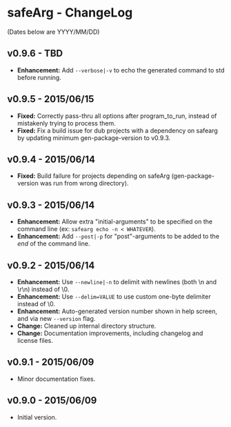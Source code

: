 ﻿safeArg - ChangeLog
===================

(Dates below are YYYY/MM/DD)

v0.9.6 - TBD
-------------------
- **Enhancement:** Add ```--verbose|-v``` to echo the generated command to std before running.

v0.9.5 - 2015/06/15
-------------------
- **Fixed:** Correctly pass-thru all options after program_to_run, instead of mistakenly trying to process them.
- **Fixed:** Fix a build issue for dub projects with a dependency on safearg by updating minimum gen-package-version to v0.9.3.

v0.9.4 - 2015/06/14
-------------------
- **Fixed:** Build failure for projects depending on safeArg (gen-package-version was run from wrong directory).

v0.9.3 - 2015/06/14
-------------------
- **Enhancement:** Allow extra "initial-arguments" to be specified on the command line (ex: ```safearg echo -n < WHATEVER```).
- **Enhancement:** Add ```--post|-p``` for "post"-arguments to be added to the *end* of the command line.

v0.9.2 - 2015/06/14
-------------------
- **Enhancement:** Use ```--newline|-n``` to delimit with newlines (both \n and \r\n) instead of \0.
- **Enhancement:** Use ```--delim=VALUE``` to use custom one-byte delimiter instead of \0.
- **Enhancement:** Auto-generated version number shown in help screen, and via new ```--version``` flag.
- **Change:** Cleaned up internal directory structure.
- **Change:** Documentation improvements, including changelog and license files.

v0.9.1 - 2015/06/09
-------------------
- Minor documentation fixes.

v0.9.0 - 2015/06/09
-------------------
- Initial version.
